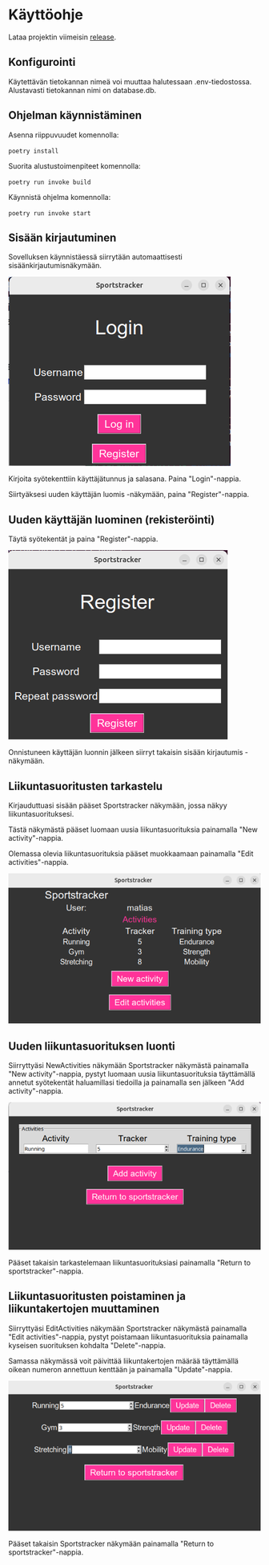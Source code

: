 # Käyttöohje

Lataa projektin viimeisin [release](https://github.com/MatiasS717/ot-harjoitustyo/releases/tag/Viikko6).

## Konfigurointi

Käytettävän tietokannan nimeä voi muuttaa halutessaan .env-tiedostossa. Alustavasti tietokannan nimi on database.db.

## Ohjelman käynnistäminen

Asenna riippuvuudet komennolla:

`poetry install`

Suorita alustustoimenpiteet komennolla:

`poetry run invoke build`

Käynnistä ohjelma komennolla:

`poetry run invoke start`

## Sisään kirjautuminen

Sovelluksen käynnistäessä siirrytään automaattisesti sisäänkirjautumisnäkymään.

![](Kuvat/Login.png)

Kirjoita syötekenttiin käyttäjätunnus ja salasana. Paina "Login"-nappia.

Siirtyäksesi uuden käyttäjän luomis -näkymään, paina "Register"-nappia.

## Uuden käyttäjän luominen (rekisteröinti)

Täytä syötekentät ja paina "Register"-nappia.

![](Kuvat/Register.png)

Onnistuneen käyttäjän luonnin jälkeen siirryt takaisin sisään kirjautumis -näkymään.

## Liikuntasuoritusten tarkastelu

Kirjauduttuasi sisään pääset Sportstracker näkymään, jossa näkyy liikuntasuorituksesi.

Tästä näkymästä pääset luomaan uusia liikuntasuorituksia painamalla "New activity"-nappia.

Olemassa olevia liikuntasuorituksia pääset muokkaamaan painamalla "Edit activities"-nappia.

![](Kuvat/Sportstracker.png)

## Uuden liikuntasuorituksen luonti

Siirryttyäsi NewActivities näkymään Sportstracker näkymästä painamalla "New activity"-nappia, pystyt luomaan uusia liikuntasuorituksia täyttämällä annetut syötekentät haluamillasi tiedoilla ja painamalla sen jälkeen "Add activity"-nappia.

![](Kuvat/NewActivities.png)

Pääset takaisin tarkastelemaan liikuntasuorituksiasi painamalla "Return to sportstracker"-nappia.

## Liikuntasuoritusten poistaminen ja liikuntakertojen muuttaminen

Siirryttyäsi EditActivities näkymään Sportstracker näkymästä painamalla "Edit activities"-nappia, pystyt poistamaan liikuntasuorituksia painamalla kyseisen suorituksen kohdalta "Delete"-nappia.

Samassa näkymässä voit päivittää liikuntakertojen määrää täyttämällä oikean numeron annettuun kenttään ja painamalla "Update"-nappia.

![](Kuvat/EditActivities.png)

Pääset takaisin Sportstracker näkymään painamalla "Return to sportstracker"-nappia.
